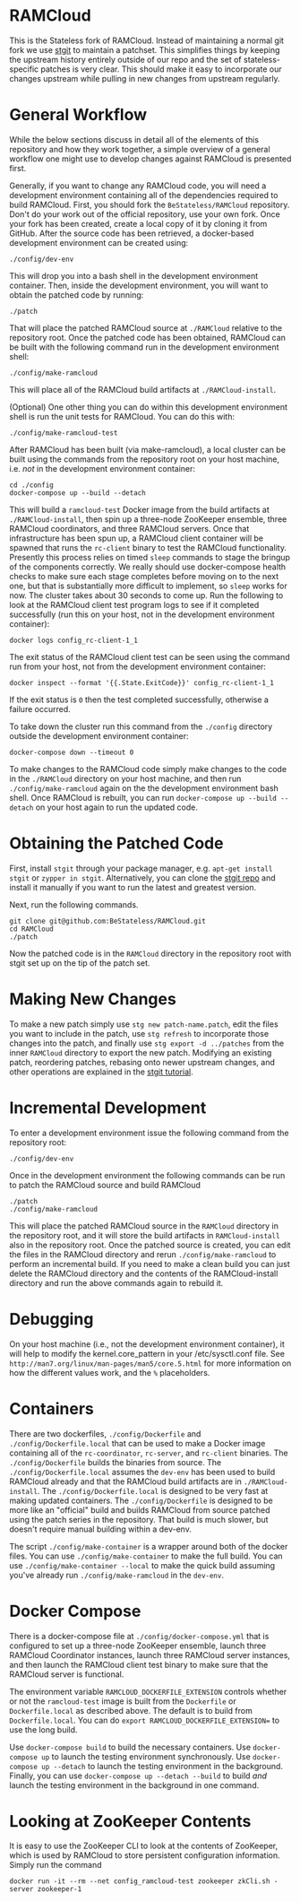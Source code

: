 # RAMCloud

This is the Stateless fork of RAMCloud. Instead of maintaining a normal git fork
we use [stgit](http://www.procode.org/stgit/) to maintain a patchset. This
simplifies things by keeping the upstream history entirely outside of our repo
and the set of stateless-specific patches is very clear. This should make it
easy to incorporate our changes upstream while pulling in new changes from
upstream regularly.

# General Workflow

While the below sections discuss in detail all of the elements of this
repository and how they work together, a simple overview of a general workflow
one might use to develop changes against RAMCloud is presented first.

Generally, if you want to change any RAMCloud code, you will need a development
environment containing all of the dependencies required to build RAMCloud.
First, you should fork the `BeStateless/RAMCloud` repository. Don't do your work
out of the official repository, use your own fork. Once your fork has been
created, create a local copy of it by cloning it from GitHub. After the source
code has been retrieved, a docker-based development environment can be created
using:

    ./config/dev-env

This will drop you into a bash shell in the development environment container.
Then, inside the development environment, you will want to obtain the patched
code by running:

    ./patch

That will place the patched RAMCloud source at `./RAMCloud` relative to the
repository root. Once the patched code has been obtained, RAMCloud can be built
with the following command run in the development environment shell:

    ./config/make-ramcloud

This will place all of the RAMCloud build artifacts at `./RAMCloud-install`.

(Optional) One other thing you can do within this development environment shell 
is run the unit tests for RAMCloud. You can do this with:

    ./config/make-ramcloud-test

After RAMCloud has been built (via make-ramcloud), a local cluster can be built
using the commands from the repository root on your host machine, i.e. _not_ in
the development environment container:

    cd ./config
    docker-compose up --build --detach

This will build a `ramcloud-test` Docker image from the build artifacts at
`./RAMCloud-install`, then spin up a three-node ZooKeeper ensemble, three
RAMCloud coordinators, and three RAMCloud servers. Once that infrastructure has
been spun up, a RAMCloud client container will be spawned that runs the
`rc-client` binary to test the RAMCloud functionality. Presently this process
relies on timed `sleep` commands to stage the bringup of the components
correctly. We really should use docker-compose health checks to make sure each
stage completes before moving on to the next one, but that is substantially more
difficult to implement, so `sleep` works for now. The cluster takes about 30
seconds to come up. Run the following to look at the RAMCloud client test
program logs to see if it completed successfully (run this on your host, not in
the development environment container):

    docker logs config_rc-client-1_1

The exit status of the RAMCloud client test can be seen using the command run
from your host, not from the development environment container:

    docker inspect --format '{{.State.ExitCode}}' config_rc-client-1_1

If the exit status is `0` then the test completed successfully, otherwise a
failure occurred.

To take down the cluster run this command from the `./config` directory outside
the development environment container:

    docker-compose down --timeout 0

To make changes to the RAMCloud code simply make changes to the code in the
`./RAMCloud` directory on your host machine, and then run
`./config/make-ramcloud` again on the the development environment bash shell.
Once RAMCloud is rebuilt, you can run `docker-compose up --build --detach` on
your host again to run the updated code.

# Obtaining the Patched Code

First, install `stgit` through your package manager, e.g. `apt-get install
stgit` or `zypper in stgit`. Alternatively, you can clone the
[stgit repo](https://github.com/ctmarinas/stgit.git) and install it manually if
you want to run the latest and greatest version.

Next, run the following commands.

```
git clone git@github.com:BeStateless/RAMCloud.git
cd RAMCloud
./patch
```

Now the patched code is in the `RAMCloud` directory in the repository root with
stgit set up on the tip of the patch set.

# Making New Changes

To make a new patch simply use `stg new patch-name.patch`, edit the files you
want to include in the patch, use `stg refresh` to incorporate those changes
into the patch, and finally use `stg export -d ../patches` from the inner
`RAMCloud` directory to export the new patch. Modifying an existing patch,
reordering patches, rebasing onto newer upstream changes, and other operations
are explained in the
[stgit tutorial](http://procode.org/stgit/doc/tutorial.html).

# Incremental Development

To enter a development environment issue the following command from the
repository root:

    ./config/dev-env

Once in the development environment the following commands can be run to patch
the RAMCloud source and build RAMCloud

    ./patch
    ./config/make-ramcloud

This will place the patched RAMCloud source in the `RAMCloud` directory in the
repository root, and it will store the build artifacts in `RAMCloud-install`
also in the repository root. Once the patched source is created, you can edit
the files in the RAMCloud directory and rerun `./config/make-ramcloud` to
perform an incremental build. If you need to make a clean build you can just
delete the RAMCloud directory and the contents of the RAMCloud-install directory
and run the above commands again to rebuild it.

# Debugging

On your host machine (i.e., not the development environment container), it will
help to modify the kernel.core_pattern in your /etc/sysctl.conf file. See 
`http://man7.org/linux/man-pages/man5/core.5.html` for more information on how 
the different values work, and the `%` placeholders.

# Containers

There are two dockerfiles, `./config/Dockerfile` and `./config/Dockerfile.local`
that can be used to make a Docker image containing all of the `rc-coordinator`,
`rc-server`, and `rc-client` binaries. The `./config/Dockerfile` builds the
binaries from source. The `./config/Dockerfile.local` assumes the `dev-env` has
been used to build RAMCloud already and that the RAMCloud build artifacts are in
`./RAMCloud-install`. The `./config/Dockerfile.local` is designed to be very
fast at making updated containers. The `./config/Dockerfile` is designed to be
more like an "official" build and builds RAMCloud from source patched using the
patch series in the repository. That build is much slower, but doesn't require
manual building within a dev-env.

The script `./config/make-container` is a wrapper around both of the docker
files. You can use `./config/make-container` to make the full build. You can use
`./config/make-container --local` to make the quick build assuming you've
already run `./config/make-ramcloud` in the `dev-env`.

# Docker Compose

There is a docker-compose file at `./config/docker-compose.yml` that is
configured to set up a three-node ZooKeeper ensemble, launch three RAMCloud
Coordinator instances, launch three RAMCloud server instances, and then launch
the RAMCloud client test binary to make sure that the RAMCloud server is
functional.

The environment variable `RAMCLOUD_DOCKERFILE_EXTENSION` controls whether or not
the `ramcloud-test` image is built from the `Dockerfile` or `Dockerfile.local`
as described above. The default is to build from `Dockerfile.local`. You can do
`export RAMCLOUD_DOCKERFILE_EXTENSION=` to use the long build.

Use `docker-compose build` to build the necessary containers. Use
`docker-compose up` to launch the testing environment synchronously. Use
`docker-compose up --detach` to launch the testing environment in the
background. Finally, you can use `docker-compose up --detach --build` to build
_and_ launch the testing environment in the background in one command.

# Looking at ZooKeeper Contents

It is easy to use the ZooKeeper CLI to look at the contents of ZooKeeper, which
is used by RAMCloud to store persistent configuration information. Simply run
the command

    docker run -it --rm --net config_ramcloud-test zookeeper zkCli.sh -server zookeeper-1
